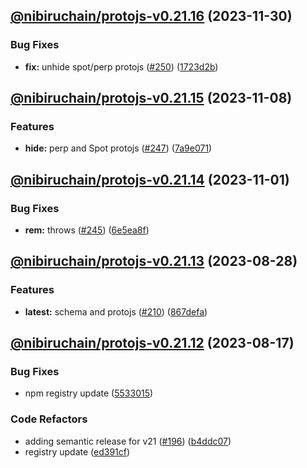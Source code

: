 ## [@nibiruchain/protojs-v0.21.16](https://github.com/NibiruChain/ts-sdk/compare/@nibiruchain/protojs-v0.21.15...@nibiruchain/protojs-v0.21.16) (2023-11-30)

### Bug Fixes

- **fix:** unhide spot/perp protojs ([#250](https://github.com/NibiruChain/ts-sdk/issues/250)) ([1723d2b](https://github.com/NibiruChain/ts-sdk/commit/1723d2b41187009dbda1efe997109cb74b6ac953))

## [@nibiruchain/protojs-v0.21.15](https://github.com/NibiruChain/ts-sdk/compare/@nibiruchain/protojs-v0.21.14...@nibiruchain/protojs-v0.21.15) (2023-11-08)

### Features

- **hide:** perp and Spot protojs ([#247](https://github.com/NibiruChain/ts-sdk/issues/247)) ([7a9e071](https://github.com/NibiruChain/ts-sdk/commit/7a9e07193d5fe9d624cdd16a4c028063765f3eaa))

## [@nibiruchain/protojs-v0.21.14](https://github.com/NibiruChain/ts-sdk/compare/@nibiruchain/protojs-v0.21.13...@nibiruchain/protojs-v0.21.14) (2023-11-01)

### Bug Fixes

- **rem:** throws ([#245](https://github.com/NibiruChain/ts-sdk/issues/245)) ([6e5ea8f](https://github.com/NibiruChain/ts-sdk/commit/6e5ea8f76a454686afe221e13f9402b0118fe91c))

## [@nibiruchain/protojs-v0.21.13](https://github.com/NibiruChain/ts-sdk/compare/@nibiruchain/protojs-v0.21.12...@nibiruchain/protojs-v0.21.13) (2023-08-28)

### Features

- **latest:** schema and protojs ([#210](https://github.com/NibiruChain/ts-sdk/issues/210)) ([867defa](https://github.com/NibiruChain/ts-sdk/commit/867defa0a68724ca7276ba315e3c118d3f0efc11))

## [@nibiruchain/protojs-v0.21.12](https://github.com/NibiruChain/ts-sdk/compare/@nibiruchain/protojs-v0.21.11...@nibiruchain/protojs-v0.21.12) (2023-08-17)

### Bug Fixes

- npm registry update ([5533015](https://github.com/NibiruChain/ts-sdk/commit/55330150f5bf75fb6863da4e8eccd79e49893bb8))

### Code Refactors

- adding semantic release for v21 ([#196](https://github.com/NibiruChain/ts-sdk/issues/196)) ([b4ddc07](https://github.com/NibiruChain/ts-sdk/commit/b4ddc078042322610c6d1006edd758d84dedf7b8))
- registry update ([ed391cf](https://github.com/NibiruChain/ts-sdk/commit/ed391cf6cd2e097c55d88ce235d0308ac8685d4f))
